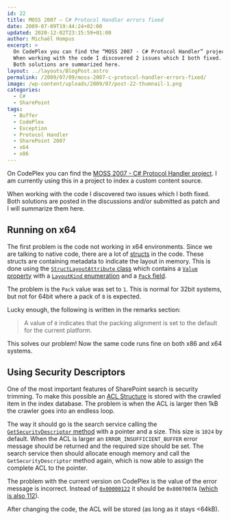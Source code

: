 ```yaml
---
id: 22
title: MOSS 2007 – C# Protocol Handler errors fixed
date: 2009-07-09T19:44:24+02:00
updated: 2020-12-02T23:15:59+01:00
author: Michaël Hompus
excerpt: >
  On CodePlex you can find the “MOSS 2007 - C# Protocol Handler” project.
  When working with the code I discovered 2 issues which I both fixed.
  Both solutions are summarized here.
layout: ../layouts/BlogPost.astro
permalink: /2009/07/09/moss-2007-c-protocol-handler-errors-fixed/
image: /wp-content/uploads/2009/07/post-22-thumnail-1.png
categories:
  - C#
  - SharePoint
tags:
  - Buffer
  - CodePlex
  - Exception
  - Protocol Handler
  - SharePoint 2007
  - x64
  - x86
---
```


On CodePlex you can find the [MOSS 2007 - C# Protocol Handler project][PROTOCOL_HANDLER_PROJECT].
I am currently using this in a project to index a custom content source.

When working with the code I discovered two issues which I both fixed.
Both solutions are posted in the discussions and/or submitted as patch and I will summarize them here.

<!--more-->

## Running on x64

The first problem is the code not working in x64 environments.
Since we are talking to native code, there are a lot of [structs][STRUCTS] in the code.
These structs are containing metadata to indicate the layout in memory.
This is done using the [`StructLayoutAttribute` class][STRUCT_LAYOUT_ATTRIBUTE_CLASS] which contains a
[`Value` property][VALUE_PROPERTY] with a [`LayoutKind` enumeration][LAYOUT_KIND_ENUMERATION] and a
[`Pack` field][PACK_FIELD].

The problem is the `Pack` value was set to `1`.
This is normal for 32bit systems, but not for 64bit where a pack of `8` is expected.

Lucky enough, the following is written in the remarks section:

> A value of `0` indicates that the packing alignment is set to the default for the current platform.

This solves our problem! Now the same code runs fine on both x86 and x64 systems.

## Using Security Descriptors

One of the most important features of SharePoint search is security trimming.
To make this possible an [ACL Structure][ACL_STRUCTURE] is stored with the crawled item in the index database.
The problem is when the ACL is larger then 1kB the crawler goes into an endless loop.

The way it should go is the search service calling the [`GetSecurityDescriptor` method][GET_SECURITY_DESCRIPTOR_METHOD] with a pointer and a size.
This size is `1024` by default.
When the ACL is larger an `ERROR_INSUFFICIENT_BUFFER` error message should be returned and the required size should be set.
The search service then should allocate enough memory and call the `GetSecurityDescriptor` method again,
which is now able to assign the complete ACL to the pointer.

The problem with the current version on CodePlex is the value of the error message is incorrect.
Instead of [`0x00000122`][0X00000122_ERROR] it should be `0x8007007A` ([which is also 112][0X8007007A_ERROR]).

After changing the code, the ACL will be stored (as long as it stays <64kB).

[PROTOCOL_HANDLER_PROJECT]: https://web.archive.org/web/20210629141705/https://archive.codeplex.com/?p=mossph
[STRUCTS]: https://learn.microsoft.com/dotnet/csharp/language-reference/builtin-types/struct
[STRUCT_LAYOUT_ATTRIBUTE_CLASS]: https://learn.microsoft.com/dotnet/api/system.runtime.interopservices.structlayoutattribute?view=netframework-2.0
[VALUE_PROPERTY]: https://learn.microsoft.com/dotnet/api/system.runtime.interopservices.structlayoutattribute.value?view=netframework-2.0
[LAYOUT_KIND_ENUMERATION]: https://learn.microsoft.com/dotnet/api/system.runtime.interopservices.layoutkind?view=netframework-2.0
[PACK_FIELD]: https://learn.microsoft.com/dotnet/api/system.runtime.interopservices.structlayoutattribute.pack?view=netframework-2.0
[ACL_STRUCTURE]: https://learn.microsoft.com/windows/win32/api/winnt/ns-winnt-acl
[GET_SECURITY_DESCRIPTOR_METHOD]: https://learn.microsoft.com/previous-versions/office/developer/sharepoint-2007/aa981497(v=office.12)
[0X00000122_ERROR]: https://learn.microsoft.com/windows/win32/debug/system-error-codes--0-499-#ERROR_INSUFFICIENT_BUFFER
[0X8007007A_ERROR]: https://learn.microsoft.com/windows/win32/adsi/win32-error-codes-for-adsi-2-0
